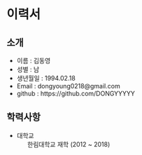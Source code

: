 <h1>이력서</h1>

<h2>소개</h2>
<ul>
  <li>이름 : 김동영</li>
  <li>성별 : 남</li>
  <li>생년월일 : 1994.02.18</li>
  <li>Email : dongyoung0218@gmail.com</li>
  <li>github : https://github.com/DONGYYYYY</li>
</ul>

<h2>학력사항</h2>
<ul>
  <li>대학교
    <ul>한림대학교 재학 (2012 ~ 2018)</ul>
  </li>
    
</ul>

